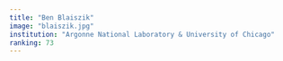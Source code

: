 ```yaml
---
title: "Ben Blaiszik"
image: "blaiszik.jpg"
institution: "Argonne National Laboratory & University of Chicago"
ranking: 73
---
```

